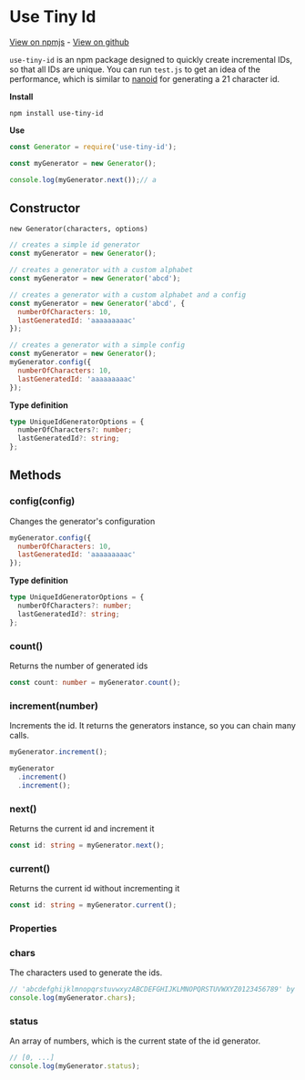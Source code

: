 # Use Tiny Id

[View on npmjs](https://www.npmjs.com/package/use-tiny-id) - [View on github](https://github.com/ntillier/Use-tiny-id)

`use-tiny-id` is an npm package designed to quickly create incremental IDs, so that all IDs are unique. You can run `test.js` to get an idea of the performance, which is similar to [nanoid](https://github.com/ai/nanoid) for generating a 21 character id.

**Install**
```
npm install use-tiny-id
```

**Use**
```js
const Generator = require('use-tiny-id');

const myGenerator = new Generator();

console.log(myGenerator.next());// a
```

## Constructor
`new Generator(characters, options)`
```js
// creates a simple id generator
const myGenerator = new Generator();

// creates a generator with a custom alphabet
const myGenerator = new Generator('abcd');

// creates a generator with a custom alphabet and a config
const myGenerator = new Generator('abcd', {
  numberOfCharacters: 10,
  lastGeneratedId: 'aaaaaaaaac'
});

// creates a generator with a simple config
const myGenerator = new Generator();
myGenerator.config({
  numberOfCharacters: 10,
  lastGeneratedId: 'aaaaaaaaac'
});
```

**Type definition**
```ts
type UniqueIdGeneratorOptions = {
  numberOfCharacters?: number;
  lastGeneratedId?: string;
};
```

## Methods

### config(config)
Changes the generator's configuration
```js
myGenerator.config({
  numberOfCharacters: 10,
  lastGeneratedId: 'aaaaaaaaac'
});
```

**Type definition**
```ts
type UniqueIdGeneratorOptions = {
  numberOfCharacters?: number;
  lastGeneratedId?: string;
};
```

### count()
Returns the number of generated ids
```ts
const count: number = myGenerator.count();
```

### increment(number)
Increments the id. It returns the generators instance, so you can chain many calls.
```ts
myGenerator.increment();

myGenerator
  .increment()
  .increment();
```

### next()
Returns the current id and increment it
```ts
const id: string = myGenerator.next();
```

### current()
Returns the current id without incrementing it
```ts
const id: string = myGenerator.current();
```

### Properties

### chars
The characters used to generate the ids.
```js
// 'abcdefghijklmnopqrstuvwxyzABCDEFGHIJKLMNOPQRSTUVWXYZ0123456789' by default
console.log(myGenerator.chars);
```

### status
An array of numbers, which is the current state of the id generator.
```js
// [0, ...]
console.log(myGenerator.status);
```
